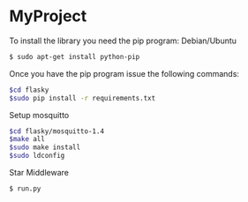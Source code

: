 # MyProject

To install the library you need the pip program:
Debian/Ubuntu
```sh
$ sudo apt-get install python-pip
```
Once you have the pip program issue the following commands:
```sh
$cd flasky
$sudo pip install -r requirements.txt
```
Setup mosquitto
```sh
$cd flasky/mosquitto-1.4
$make all
$sudo make install
$sudo ldconfig
```

Star Middleware
```sh
$ run.py
```

